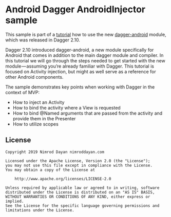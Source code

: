 Android Dagger AndroidInjector sample
=

This sample is part of a [tutorial](https://medium.com/@nimroddayan/android-and-dagger-2-10-androidinjector-5e9c523679a3) how to use the new [dagger-android](https://google.github.io/dagger/android) module, which was released in Dagger 2.10.

Dagger 2.10 introduced dagger-android, a new module specifically for Android that comes in addition to the main dagger module and compiler. In this tutorial we will go through the steps needed to get started with the new module — assuming you’re already familiar with Dagger.
This tutorial is focused on Activity injection, but might as well serve as a reference for other Android components.

The sample demonstrates key points when working with Dagger in the context of MVP:

* How to inject an Activity
* How to bind the activity where a View is requested
* How to bind @Named arguments that are passed from the activity and provide them in the Presenter
* How to utilize scopes

License
-


```
Copyright 2019 Nimrod Dayan nimroddayan.com

Licensed under the Apache License, Version 2.0 (the "License");
you may not use this file except in compliance with the License.
You may obtain a copy of the License at

    http://www.apache.org/licenses/LICENSE-2.0

Unless required by applicable law or agreed to in writing, software
distributed under the License is distributed on an "AS IS" BASIS,
WITHOUT WARRANTIES OR CONDITIONS OF ANY KIND, either express or implied.
See the License for the specific language governing permissions and
limitations under the License.
```
